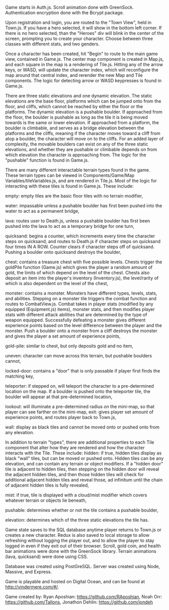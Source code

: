 Game starts in Auth.js.  Scroll animation done with GreenSock.  Authentication encryption done with the Bcrypt package.  

Upon registration and login, you are routed to the "Town View", held in Town.js.  If you have a hero selected, it will show in the bottom left corner.  If there is no hero selected, than the "Heroes" div will blink in the center of the screen, prompting you to create your character.  Choose between three classes with different stats, and two genders.  

Once a character has been created, hit "Begin" to route to the main game view, contained in Game.js.  The center map component is created in Map.js, and each square in the map is a rendering of Tile.js.  Hitting any of the arrow keys, or WASD, will update the character index, which will reconfigure the map around that central index, and rerender the new Map and Tile components.  The logic for detecting arrow or WASD keypresses is found in Game.js.  

There are three static elevations and one dynamic elevation.  The static elevations are the base floor, platforms which can be jumped onto from the floor, and cliffs, which cannot be reached by either the floor or the platforms.  The dynamic elevation is a pushable boulder.  If approached from the floor, the boulder is pushable as long as the tile it is being moved towards is the same or lower elevation.  If approached from a platform, the boulder is climbable, and serves as a bridge elevation between the platforms and the cliffs, meaning if the character moves toward a cliff from atop a boulder, the character will move on to the cliffs.  For an added layer of complexity, the movable boulders can exist on any of the three static elevations, and whether they are pushable or climbable depends on from which elevation the character is approaching from.  The logic for the "pushable" function is found in Game.js.  

There are many different interactable terrain types found in the game.  These terrain types can be viewed in Components/Game/Map Variables/tileVariables.js, and are rendered in Tile.js.  Most of the logic for interacting with these tiles is found in Game.js.  These include:

  empty: empty tiles are the basic floor tiles with no terrain modifier,
  
  water: impassable unless a pushable boulder has first been pushed into the water to act as a permanent bridge,
  
  lava: routes user to Death.js, unless a pushable boulder has first been pushed into the lava to act as a temporary bridge for one turn,
  
  quicksand: begins a counter, which increments every time the character steps on quicksand, and routes to Death.js if character steps on quicksand four times IN A ROW.  Counter clears if character steps off of quicksand.  Pushing a boulder onto quicksand destroys the boulder,
  
  chest: contains a treasure chest with five possible levels.  Chests trigger the goldPile function (Game.js) which gives the player a random amount of gold, the limits of which depend on the level of the chest.  Chests also deposit an item into the player's inventory (Inventory.js), the level/rarity of which is also dependent on the level of the chest,
  
  monster: contains a monster.  Monsters have different types, levels, stats, and abilities. Stepping on a monster tile triggers the combat function and routes to CombatView.js.  Combat takes in player stats (modified by any equipped (Equipment.js) items), monster stats, and then modifies player stats with different attack abilities that are determined by the type of weapon equipped.  Successfully defeating a monster gives different experience points based on the level difference between the player and the monster.  Push a boulder onto a monster from a cliff destroys the monster and gives the player a set amount of experience points,
  
  gold-pile: similar to chest, but only deposits gold and no item,
  
  uneven: character can move across this terrain, but pushable boulders cannot,
  
  locked-door: contains a "door" that is only passable if player first finds the matching key,
  
  teleporter: if stepped on, will teleport the character to a pre-determined location on the map.  If a boulder is pushed onto the teleporter tile, the boulder will appear at that pre-determined location,
  
  lookout: will illuminate a pre-determined radius on the mini-map, so that player can see farther on the mini-map,
  exit: gives player set amount of experience points, and routes player back to Town.js,
  
  wall: display as black tiles and cannot be moved onto or pushed onto from any elevation.
  
  
In addition to terrain "types", there are additional properties to each Tile component that alter how they are rendered and how the character interacts with the Tile. These include:
  hidden: if true, hidden tiles display as black "wall" tiles, but can be moved or pushed onto.  Hidden tiles can be any elevation, and can contain any terrain or object modifiers.  If a "hidden door" tile is adjacent to hidden tiles, then stepping on the hidden door will reveal the adjacent hidden tiles, and then those hidden tiles will check for additional adjacent hidden tiles and reveal those, ad infinitum until the chain of adjacent hidden tiles is fully revealed,
  
  mist: if true, tile is displayed with a cloud/mist modifier which covers whatever terrain or objects lie beneath,
  
  pushable: determines whether or not the tile contains a pushable boulder,
  
  elevation: determines which of the three static elevations the tile has.
  
  
Game state saves to the SQL database anytime player returns to Town.js or creates a new character.  Redux is also saved to local storage to allow refreshing without logging the player out, and to allow the player to stay logged in even if they exit out of their browser.  Scroll, gold coin, and health bar animations were done with the GreenSock library.  Terrain animations (lava, quicksand) were done using CSS.  

Database was created using PostGreSQL.  Server was created using Node, Massive, and Express.

Game is playable and hosted on Digital Ocean, and can be found at http://vindermere.com/#/.

Game created by: 
  Ryan Aposhian: https://github.com/RAposhian,
  Noah Orr: https://github.com/Tallons,
  Jonathon Dehlin: https://github.com/jondeh
  
